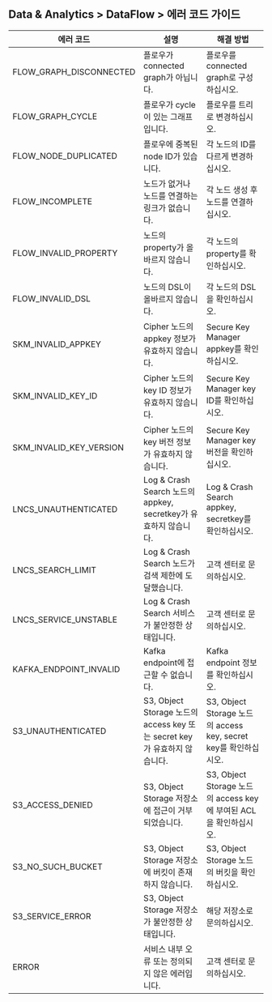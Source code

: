 ## Data & Analytics > DataFlow > 에러 코드 가이드

| 에러 코드                   | 설명                                                          | 해결 방법                                                  |
|-------------------------|-------------------------------------------------------------|--------------------------------------------------------|
| FLOW_GRAPH_DISCONNECTED | 플로우가 connected graph가 아닙니다.                                 | 플로우를 connected graph로 구성하십시오.                          |
| FLOW_GRAPH_CYCLE        | 플로우가 cycle이 있는 그래프입니다.                                      | 플로우를 트리로 변경하십시오.                                       |
| FLOW_NODE_DUPLICATED    | 플로우에 중복된 node ID가 있습니다.                                     | 각 노드의 ID를 다르게 변경하십시오.                                  |
| FLOW_INCOMPLETE         | 노드가 없거나 노드를 연결하는 링크가 없습니다.                                  | 각 노드 생성 후 노드를 연결하십시오.                                  |
| FLOW_INVALID_PROPERTY   | 노드의 property가 올바르지 않습니다.                                    | 각 노드의 property를 확인하십시오.                                |
| FLOW_INVALID_DSL        | 노드의 DSL이 올바르지 않습니다.                                         | 각 노드의 DSL을 확인하십시오.                                     |
| SKM_INVALID_APPKEY      | Cipher 노드의 appkey 정보가 유효하지 않습니다.                            | Secure Key Manager appkey를 확인하십시오.                     |
| SKM_INVALID_KEY_ID      | Cipher 노드의 key ID 정보가 유효하지 않습니다.                            | Secure Key Manager key ID를 확인하십시오.                     |
| SKM_INVALID_KEY_VERSION | Cipher 노드의 key 버전 정보가 유효하지 않습니다.                            | Secure Key Manager key 버전을 확인하십시오.                     |
| LNCS_UNAUTHENTICATED    | Log & Crash Search 노드의 appkey, secretkey가 유효하지 않습니다.        | Log & Crash Search appkey, secretkey를 확인하십시오.          |
| LNCS_SEARCH_LIMIT       | Log & Crash Search 노드가 검색 제한에 도달했습니다.                       | 고객 센터로 문의하십시오.                                         |
| LNCS_SERVICE_UNSTABLE   | Log & Crash Search 서비스가 불안정한 상태입니다.                         | 고객 센터로 문의하십시오.                                         |
| KAFKA_ENDPOINT_INVALID  | Kafka endpoint에 접근할 수 없습니다.                                 | Kafka endpoint 정보를 확인하십시오.                             |
| S3_UNAUTHENTICATED      | S3, Object Storage 노드의 access key 또는 secret key가 유효하지 않습니다. | S3, Object Storage 노드의 access key, secret key를 확인하십시오. |
| S3_ACCESS_DENIED        | S3, Object Storage 저장소에 접근이 거부되었습니다.                        | S3, Object Storage 노드의 access key에 부여된 ACL을 확인하십시오.    |
| S3_NO_SUCH_BUCKET       | S3, Object Storage 저장소에 버킷이 존재하지 않습니다.                      | S3, Object Storage 노드의 버킷을 확인하십시오.                     |
| S3_SERVICE_ERROR        | S3, Object Storage 저장소가 불안정한 상태입니다.                         | 해당 저장소로 문의하십시오.                                        |
| ERROR                   | 서비스 내부 오류 또는 정의되지 않은 에러입니다.                                 | 고객 센터로 문의하십시오.                                         |
